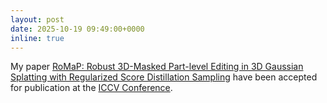 ```yaml
---
layout: post
date: 2025-10-19 09:49:00+0000
inline: true
---
```


My paper [RoMaP: Robust 3D-Masked Part-level Editing in 3D Gaussian Splatting with Regularized Score Distillation Sampling](https://arxiv.org/abs/2507.11061) have been accepted for publication at the [ICCV Conference](https://iccv.thecvf.com).